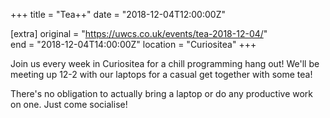 +++
title = "Tea++"
date = "2018-12-04T12:00:00Z"

[extra]
original = "https://uwcs.co.uk/events/tea-2018-12-04/"    
end = "2018-12-04T14:00:00Z"
location = "Curiositea"
+++

Join us every week in Curiositea for a chill programming hang out\! We'll be meeting up 12-2 with our laptops for a casual get together with some tea\!  

  

There's no obligation to actually bring a laptop or do any productive work on one. Just come socialise\!

